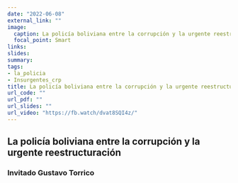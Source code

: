 ```yaml
---
date: "2022-06-08"
external_link: ""
image:
  caption: La policía boliviana entre la corrupción y la urgente reestructuración
  focal_point: Smart
links:
slides: 
summary: 
tags:
- la_policia
- Insurgentes_crp
title: La policía boliviana entre la corrupción y la urgente reestructuración
url_code: ""
url_pdf: ""
url_slides: ""
url_video: "https://fb.watch/dvat8SQI4z/"
---
```


## La policía boliviana entre la corrupción y la urgente reestructuración
### Invitado Gustavo Torrico